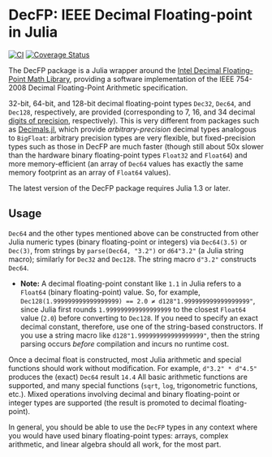 # DecFP: IEEE Decimal Floating-point in Julia

[![CI](https://github.com/JuliaMath/DecFP.jl/actions/workflows/CI.yml/badge.svg)](https://github.com/JuliaMath/DecFP.jl/actions/workflows/CI.yml)
[![Coverage Status](https://coveralls.io/repos/github/JuliaMath/DecFP.jl/badge.svg?branch=master)](https://coveralls.io/github/JuliaMath/DecFP.jl?branch=master)

The DecFP package is a Julia wrapper around the [Intel Decimal
Floating-Point Math
Library](https://software.intel.com/en-us/articles/intel-decimal-floating-point-math-library),
providing a software implementation of the IEEE 754-2008 Decimal
Floating-Point Arithmetic specification.

32-bit, 64-bit, and 128-bit decimal floating-point types `Dec32`,
`Dec64`, and `Dec128`, respectively, are provided (corresponding to 7, 16, and 34 decimal [digits of precision](https://en.wikipedia.org/wiki/Significand), respectively).  This is very
different from packages such as
[Decimals.jl](https://github.com/tinybike/Decimals.jl), which provide
*arbitrary-precision* decimal types analogous to `BigFloat`: arbitrary
precision types are very flexible, but fixed-precision types such
as those in DecFP are much faster (though still about 50x slower than
the hardware binary floating-point types `Float32` and `Float64`) and
more memory-efficient (an array of `Dec64` values has exactly the
same memory footprint as an array of `Float64` values).

The latest version of the DecFP package requires Julia 1.3 or later.

## Usage

`Dec64` and the other types mentioned above can be constructed from
other Julia numeric types (binary floating-point or integers) via
`Dec64(3.5)` or `Dec(3)`, from strings by `parse(Dec64, "3.2")` or
`d64"3.2"` (a Julia string macro); similarly for `Dec32` and `Dec128`.
The string macro `d"3.2"` constructs `Dec64`.

* **Note:** A decimal floating-point constant like `1.1` in Julia refers to a `Float64` (binary floating-point) value.  So, for example, `Dec128(1.999999999999999999) == 2.0 ≠ d128"1.999999999999999999"`, since Julia first rounds `1.999999999999999999` to the closest `Float64` value (`2.0`) before converting to `Dec128`.  If you need to specify an exact decimal constant, therefore, use one of the string-based constructors.  If you use a string macro like `d128"1.999999999999999999"`, then the string parsing occurs *before* compilation and incurs no runtime cost.

Once a decimal float is constructed, most Julia arithmetic and
special functions should work without modification.  For example,
`d"3.2" * d"4.5"` produces the (exact) `Dec64` result `14.4`
All basic arithmetic functions are supported, and many special functions
(`sqrt`, `log`, trigonometric functions, etc.).   Mixed operations
involving decimal and binary floating-point or integer types are supported
(the result is promoted to decimal floating-point).

In general, you should be able to use the `DecFP` types in any context
where you would have used binary floating-point types: arrays, complex
arithmetic, and linear algebra should all work, for the most part.
